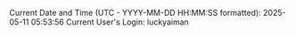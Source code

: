 Current Date and Time (UTC - YYYY-MM-DD HH:MM:SS formatted): 2025-05-11 05:53:56
Current User's Login: luckyaiman
